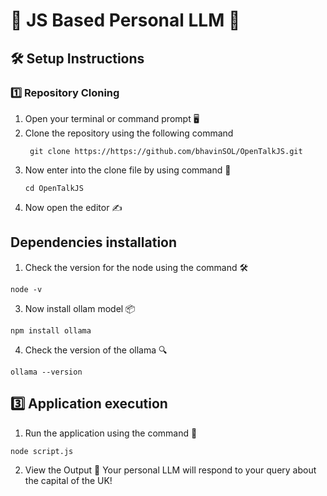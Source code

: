 # 🌟 JS Based Personal LLM 🌟
## 🛠 Setup Instructions
### 1️⃣ Repository Cloning

1. Open your terminal or command prompt 🖥
2. Clone the repository using the following command 
   ``` 
    git clone https://https://github.com/bhavinSOL/OpenTalkJS.git
    ```
3. Now enter into the clone file by using command 📂
    ```
    cd OpenTalkJS
    ```
4. Now open the editor ✍

##  Dependencies installation
1. Check the version for the node using the command 🛠
```
node -v
```
3. Now install ollam model 📦
```
npm install ollama
```
4. Check the version of the ollama 🔍
```
ollama --version
```
## 3️⃣ Application execution
1. Run the application using the command 🚦
```
node script.js
```
2. View the Output 🎉 Your personal LLM will respond to your query about the capital of the UK!
